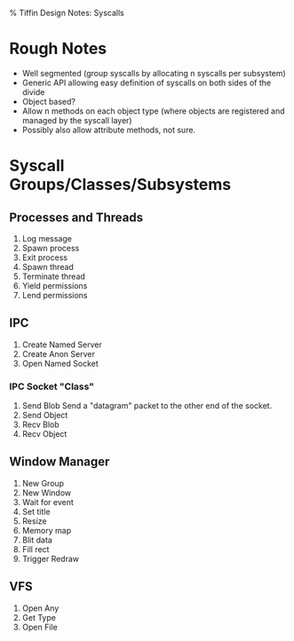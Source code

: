 % Tiffin Design Notes: Syscalls

# Rough Notes
- Well segmented (group syscalls by allocating n syscalls per subsystem)
- Generic API allowing easy definition of syscalls on both sides of the divide
- Object based?
 - Allow n methods on each object type (where objects are registered and managed by the syscall layer)
 - Possibly also allow attribute methods, not sure.

# Syscall Groups/Classes/Subsystems

## Processes and Threads
1. Log message
1. Spawn process
1. Exit process
1. Spawn thread
1. Terminate thread
1. Yield permissions
1. Lend permissions


## IPC
1. Create Named Server
1. Create Anon Server
1. Open Named Socket

### IPC Socket "Class"
 1. Send Blob
    Send a "datagram" packet to the other end of the socket.
 1. Send Object
 1. Recv Blob
 1. Recv Object

## Window Manager
1. New Group
1. New Window
 1. Wait for event
 1. Set title
 1. Resize
 1. Memory map
 1. Blit data
 1. Fill rect
 1. Trigger Redraw

## VFS
1. Open Any
 1. Get Type
1. Open File

<!--- vim: set ft=markdown: -->

